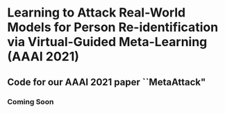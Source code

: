 # Learning to Attack Real-World Models for Person Re-identification via Virtual-Guided Meta-Learning (AAAI 2021)

## Code for our AAAI 2021 paper ``MetaAttack"

### Coming Soon
